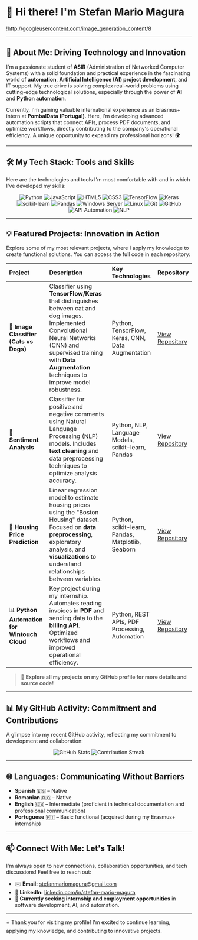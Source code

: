 # 👋 Hi there! I'm Stefan Mario Magura

!http://googleusercontent.com/image_generation_content/8

---

## 🚀 About Me: Driving Technology and Innovation

I'm a passionate student of **ASIR** (Administration of Networked Computer Systems) with a solid foundation and practical experience in the fascinating world of **automation**, **Artificial Intelligence (AI) project development**, and IT support. My true drive is solving complex real-world problems using cutting-edge technological solutions, especially through the power of **AI** and **Python automation**.

Currently, I'm gaining valuable international experience as an Erasmus+ intern at **PombalData (Portugal)**. Here, I'm developing advanced automation scripts that connect APIs, process PDF documents, and optimize workflows, directly contributing to the company's operational efficiency. A unique opportunity to expand my professional horizons! 🌍

---

## 🛠️ My Tech Stack: Tools and Skills

Here are the technologies and tools I'm most comfortable with and in which I've developed my skills:

<p align="center">
  <img src="https://img.shields.io/badge/Python-3776AB?style=for-the-badge&logo=python&logoColor=white" alt="Python">
  <img src="https://img.shields.io/badge/JavaScript-F7DF1E?style=for-the-badge&logo=javascript&logoColor=black" alt="JavaScript">
  <img src="https://img.shields.io/badge/HTML5-E34F26?style=for-the-badge&logo=html5&logoColor=white" alt="HTML5">
  <img src="https://img.shields.io/badge/CSS3-1572B6?style=for-the-badge&logo=css3&logoColor=white" alt="CSS3">
  <img src="https://img.shields.io/badge/TensorFlow-FF6F00?style=for-the-badge&logo=tensorflow&logoColor=white" alt="TensorFlow">
  <img src="https://img.shields.io/badge/Keras-D00000?style=for-the-badge&logo=keras&logoColor=white" alt="Keras">
  <img src="https://img.shields.io/badge/scikit--learn-F7931E?style=for-the-badge&logo=scikit-learn&logoColor=white" alt="scikit-learn">
  <img src="https://img.shields.io/badge/Pandas-150458?style=for-the-badge&logo=pandas&logoColor=white" alt="Pandas">
  <img src="https://img.shields.io/badge/Windows%20Server-0078D4?style=for-the-badge&logo=windows&logoColor=white" alt="Windows Server">
  <img src="https://img.shields.io/badge/Linux-FCC624?style=for-the-badge&logo=linux&logoColor=black" alt="Linux">
  <img src="https://img.shields.io/badge/Git-F05032?style=for-the-badge&logo=git&logoColor=white" alt="Git">
  <img src="https://img.shields.io/badge/GitHub-181717?style=for-the-badge&logo=github&logoColor=white" alt="GitHub">
  <img src="https://img.shields.io/badge/API-automation-00BCD4?style=for-the-badge&logo=data&logoColor=white" alt="API Automation">
  <img src="https://img.shields.io/badge/NLP-Natural%20Language%20Processing-5D3FD3?style=for-the-badge&logo=npl&logoColor=white" alt="NLP">
</p>

---

## 💡 Featured Projects: Innovation in Action

Explore some of my most relevant projects, where I apply my knowledge to create functional solutions. You can access the full code in each repository:

| Project                                     | Description                                                                                                                                                                                                                               | Key Technologies                                         | Repository                                            |
| :------------------------------------------ | :---------------------------------------------------------------------------------------------------------------------------------------------------------------------------------------------------------------------------------------- | :------------------------------------------------------- | :--------------------------------------------------------------- |
| 🐾 **Image Classifier (Cats vs Dogs)** | Classifier using **TensorFlow/Keras** that distinguishes between cat and dog images. Implemented Convolutional Neural Networks (CNN) and supervised training with **Data Augmentation** techniques to improve model robustness. | Python, TensorFlow, Keras, CNN, Data Augmentation       | [View Repository](https://github.com/StefanMarioMagura/Proyecto1-IA-gatos-perros) |
| 💬 **Sentiment Analysis** | Classifier for positive and negative comments using Natural Language Processing (NLP) models. Includes **text cleaning** and data preprocessing techniques to optimize analysis accuracy.                                     | Python, NLP, Language Models, scikit-learn, Pandas   | [View Repository](https://github.com/StefanMarioMagura/Proyecto2-IA-AnalisisSentimiento) |
| 🏡 **Housing Price Prediction** | Linear regression model to estimate housing prices using the "Boston Housing" dataset. Focused on **data preprocessing**, exploratory analysis, and **visualizations** to understand relationships between variables.     | Python, scikit-learn, Pandas, Matplotlib, Seaborn        | [View Repository](https://github.com/StefanMarioMagura/Proyecto3-IA-RegresionViviendas) |
| 📊 **Python Automation for Wintouch Cloud** | Key project during my internship. Automates reading invoices in **PDF** and sending data to the **billing API**. Optimized workflows and improved operational efficiency.                        | Python, REST APIs, PDF Processing, Automation | [View Repository](https://github.com/StefanMarioMagura/PombalData-Automatizacion-Facturas-Wintouch) |

> 🔗 **Explore all my projects on my GitHub profile for more details and source code!**

---

## 📊 My GitHub Activity: Commitment and Contributions

A glimpse into my recent GitHub activity, reflecting my commitment to development and collaboration:

<p align="center">
  <img src="https://github-readme-stats.vercel.app/api?username=StefanMarioMagura&show_icons=true&theme=vue-dark&hide_border=true&count_private=true" alt="GitHub Stats">
  <img src="https://github-readme-streak-stats.herokuapp.com/?user=StefanMarioMagura&theme=dark&hide_border=true" alt="Contribution Streak">
</p>

---

## 🌐 Languages: Communicating Without Barriers

-   **Spanish** 🇪🇸 – Native
-   **Romanian** 🇷🇴 – Native
-   **English** 🇬🇧 – Intermediate (proficient in technical documentation and professional communication)
-   **Portuguese** 🇵🇹 – Basic functional (acquired during my Erasmus+ internship)

---

## 📫 Connect With Me: Let's Talk!

I'm always open to new connections, collaboration opportunities, and tech discussions! Feel free to reach out:

-   ✉️ **Email:** [stefanmariomagura@gmail.com](mailto:stefanmariomagura@gmail.com)
-   🔗 **LinkedIn:** [linkedin.com/in/stefan-mario-magura](https://www.linkedin.com/in/stefan-mario-magura-290a26367/)
-   💼 **Currently seeking internship and employment opportunities** in software development, AI, and automation.

---

⭐ Thank you for visiting my profile! I'm excited to continue learning, applying my knowledge, and contributing to innovative projects.
